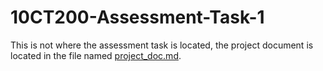# 10CT200-Assessment-Task-1
This is not where the assessment task is located, the project document is located in the file named [project_doc.md](/project_doc.md).